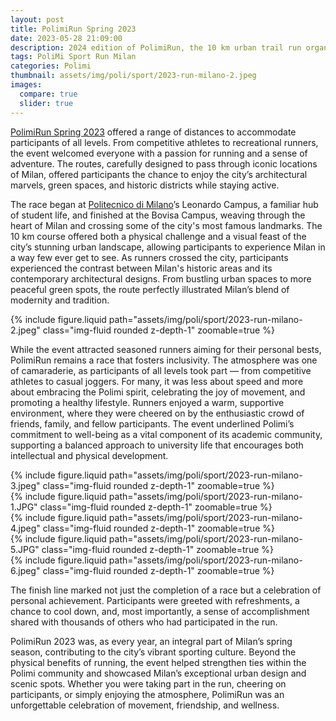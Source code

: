 ```yaml
---
layout: post
title: PolimiRun Spring 2023
date: 2023-05-28 21:09:00
description: 2024 edition of PolimiRun, the 10 km urban trail run organized by the Politecnico di Milano, connecting its two Milan campuses and open to all participants.
tags: PoliMi Sport Run Milan
categories: Polimi
thumbnail: assets/img/poli/sport/2023-run-milano-2.jpeg
images:
  compare: true
  slider: true
---
```


[PolimiRun Spring 2023](https://www.youtube.com/watch?v=KgEwpqPjgVQ) offered a range of distances to accommodate participants of all levels. From competitive athletes to recreational runners, the event welcomed everyone with a passion for running and a sense of adventure. The routes, carefully designed to pass through iconic locations of Milan, offered participants the chance to enjoy the city’s architectural marvels, green spaces, and historic districts while staying active.

The race began at [Politecnico di Milano](https://www.polimi.it)’s Leonardo Campus, a familiar hub of student life, and finished at the Bovisa Campus, weaving through the heart of Milan and crossing some of the city's most famous landmarks. The 10 km course offered both a physical challenge and a visual feast of the city’s stunning urban landscape, allowing participants to experience Milan in a way few ever get to see. As runners crossed the city, participants experienced the contrast between Milan's historic areas and its contemporary architectural designs. From bustling urban spaces to more peaceful green spots, the route perfectly illustrated Milan’s blend of modernity and tradition.

<div class="row mt-3">
    <div class="col-sm mt-3 mt-md-0">
        {% include figure.liquid path="assets/img/poli/sport/2023-run-milano-2.jpeg" class="img-fluid rounded z-depth-1" zoomable=true %}
    </div>
</div>

While the event attracted seasoned runners aiming for their personal bests, PolimiRun remains a race that fosters inclusivity. The atmosphere was one of camaraderie, as participants of all levels took part — from competitive athletes to casual joggers. For many, it was less about speed and more about embracing the Polimi spirit, celebrating the joy of movement, and promoting a healthy lifestyle. Runners enjoyed a warm, supportive environment, where they were cheered on by the enthusiastic crowd of friends, family, and fellow participants. The event underlined Polimi’s commitment to well-being as a vital component of its academic community, supporting a balanced approach to university life that encourages both intellectual and physical development.

<div class="row mt-3">
    <div class="col-sm mt-3 mt-md-0">
        {% include figure.liquid path="assets/img/poli/sport/2023-run-milano-3.jpeg" class="img-fluid rounded z-depth-1" zoomable=true %}
    </div>
    <div class="col-sm mt-3 mt-md-0">
        {% include figure.liquid path="assets/img/poli/sport/2023-run-milano-1.JPG" class="img-fluid rounded z-depth-1" zoomable=true %}
    </div>
</div>

<div class="row mt-3">
    <div class="col-sm mt-3 mt-md-0">
        {% include figure.liquid path="assets/img/poli/sport/2023-run-milano-4.jpeg" class="img-fluid rounded z-depth-1" zoomable=true %}
    </div>
    <div class="col-sm mt-3 mt-md-0">
        {% include figure.liquid path="assets/img/poli/sport/2023-run-milano-5.JPG" class="img-fluid rounded z-depth-1" zoomable=true %}
    </div>
    <div class="col-sm mt-3 mt-md-0">
        {% include figure.liquid path="assets/img/poli/sport/2023-run-milano-6.jpeg" class="img-fluid rounded z-depth-1" zoomable=true %}
    </div>
</div>

The finish line marked not just the completion of a race but a celebration of personal achievement. Participants were greeted with refreshments, a chance to cool down, and, most importantly, a sense of accomplishment shared with thousands of others who had participated in the run.

PolimiRun 2023 was, as every year, an integral part of Milan’s spring season, contributing to the city’s vibrant sporting culture. Beyond the physical benefits of running, the event helped strengthen ties within the Polimi community and showcased Milan’s exceptional urban design and scenic spots. Whether you were taking part in the run, cheering on participants, or simply enjoying the atmosphere, PolimiRun was an unforgettable celebration of movement, friendship, and wellness.

